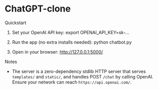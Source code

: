 # ChatGPT-clone

Quickstart

1. Set your OpenAI API key:
   export OPENAI_API_KEY=sk-...

2. Run the app (no extra installs needed):
   python chatbot.py

3. Open in your browser:
   http://127.0.0.1:5000/

Notes
- The server is a zero-dependency stdlib HTTP server that serves `templates/` and `static/`, and handles POST `/chat` by calling OpenAI. Ensure your network can reach `https://api.openai.com/`.